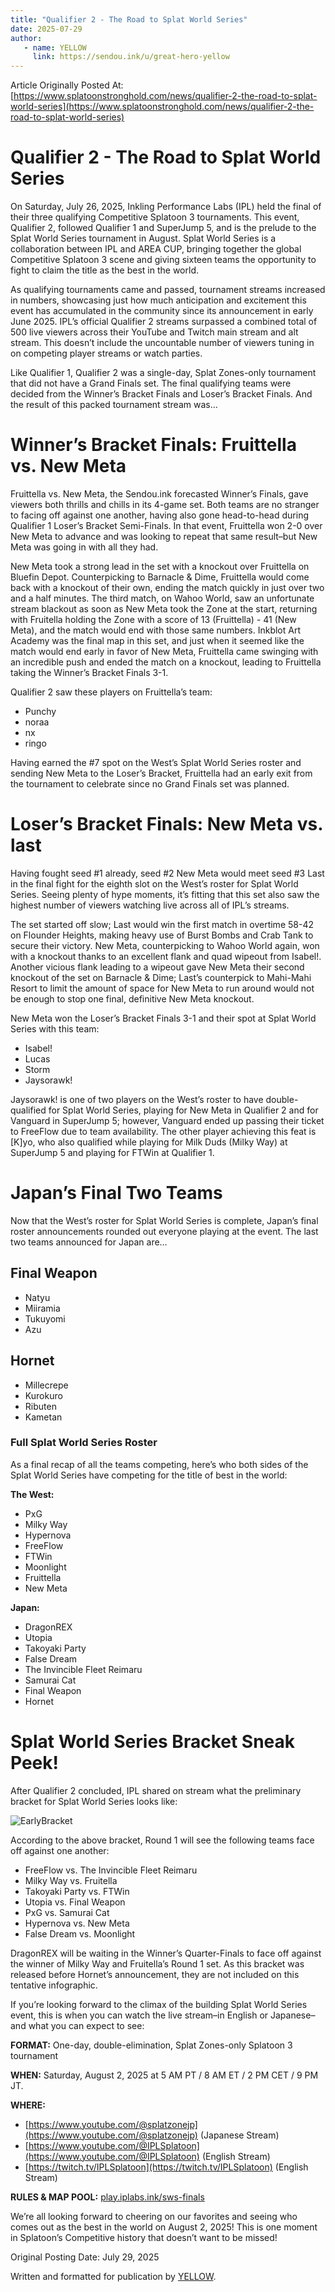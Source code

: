 ```yaml
---
title: "Qualifier 2 - The Road to Splat World Series"
date: 2025-07-29
author:
   - name: YELLOW
     link: https://sendou.ink/u/great-hero-yellow
---
```


Article Originally Posted At: [https://www.splatoonstronghold.com/news/qualifier-2-the-road-to-splat-world-series](https://www.splatoonstronghold.com/news/qualifier-2-the-road-to-splat-world-series)

# **Qualifier 2 \- The Road to Splat World Series**

On Saturday, July 26, 2025, Inkling Performance Labs (IPL) held the final of their three qualifying Competitive Splatoon 3 tournaments. This event, Qualifier 2, followed Qualifier 1 and SuperJump 5, and is the prelude to the Splat World Series tournament in August. Splat World Series is a collaboration between IPL and AREA CUP, bringing together the global Competitive Splatoon 3 scene and giving sixteen teams the opportunity to fight to claim the title as the best in the world. 

As qualifying tournaments came and passed, tournament streams increased in numbers, showcasing just how much anticipation and excitement this event has accumulated in the community since its announcement in early June 2025\. IPL’s official Qualifier 2 streams surpassed a combined total of 500 live viewers across their YouTube and Twitch main stream and alt stream. This doesn’t include the uncountable number of viewers tuning in on competing player streams or watch parties. 

Like Qualifier 1, Qualifier 2 was a single-day, Splat Zones-only tournament that did not have a Grand Finals set. The final qualifying teams were decided from the Winner’s Bracket Finals and Loser’s Bracket Finals. And the result of this packed tournament stream was… 

# **Winner’s Bracket Finals: Fruittella vs. New Meta**

Fruittella vs. New Meta, the Sendou.ink forecasted Winner’s Finals, gave viewers both thrills and chills in its 4-game set. Both teams are no stranger to facing off against one another, having also gone head-to-head during Qualifier 1 Loser’s Bracket Semi-Finals. In that event, Fruittella won 2-0 over New Meta to advance and was looking to repeat that same result–but New Meta was going in with all they had. 

New Meta took a strong lead in the set with a knockout over Fruittella on Bluefin Depot. Counterpicking to Barnacle & Dime, Fruittella would come back with a knockout of their own, ending the match quickly in just over two and a half minutes. The third match, on Wahoo World, saw an unfortunate stream blackout as soon as New Meta took the Zone at the start, returning with Fruitella holding the Zone with a score of 13 (Fruittella) \- 41 (New Meta), and the match would end with those same numbers. Inkblot Art Academy was the final map in this set, and just when it seemed like the match would end early in favor of New Meta, Fruittella came swinging with an incredible push and ended the match on a knockout, leading to Fruittella taking the Winner’s Bracket Finals 3-1.

Qualifier 2 saw these players on Fruittella’s team: 

- Punchy  
- noraa  
- nx  
- ringo

Having earned the \#7 spot on the West’s Splat World Series roster and sending New Meta to the Loser’s Bracket, Fruittella had an early exit from the tournament to celebrate since no Grand Finals set was planned. 

# **Loser’s Bracket Finals: New Meta vs. last**

Having fought seed \#1 already, seed \#2 New Meta would meet seed \#3 Last in the final fight for the eighth slot on the West’s roster for Splat World Series. Seeing plenty of hype moments, it’s fitting that this set also saw the highest number of viewers watching live across all of IPL’s streams. 

The set started off slow; Last would win the first match in overtime 58-42 on Flounder Heights, making heavy use of Burst Bombs and Crab Tank to secure their victory. New Meta, counterpicking to Wahoo World again, won with a knockout thanks to an excellent flank and quad wipeout from Isabel\!. Another vicious flank leading to a wipeout gave New Meta their second knockout of the set on Barnacle & Dime; Last’s counterpick to Mahi-Mahi Resort to limit the amount of space for New Meta to run around would not be enough to stop one final, definitive New Meta knockout. 

New Meta won the Loser’s Bracket Finals 3-1 and their spot at Splat World Series with this team: 

- Isabel\!   
- Lucas  
- Storm  
- Jaysorawk\! 

Jaysorawk\! is one of two players on the West’s roster to have double-qualified for Splat World Series, playing for New Meta in Qualifier 2 and for Vanguard in SuperJump 5; however, Vanguard ended up passing their ticket to FreeFlow due to team availability. The other player achieving this feat is \[K\]yo, who also qualified while playing for Milk Duds (Milky Way) at SuperJump 5 and playing for FTWin at Qualifier 1\. 

# **Japan’s Final Two Teams**

Now that the West’s roster for Splat World Series is complete, Japan’s final roster announcements rounded out everyone playing at the event. The last two teams announced for Japan are… 

## **Final Weapon**

* Natyu   
* Miiramia   
* Tukuyomi   
* Azu 

## **Hornet**

* Millecrepe  
* Kurokuro  
* Ributen  
* Kametan

### **Full Splat World Series Roster**

As a final recap of all the teams competing, here’s who both sides of the Splat World Series have competing for the title of best in the world: 

**The West:** 

* PxG   
* Milky Way  
* Hypernova  
* FreeFlow  
* FTWin  
* Moonlight  
* Fruittella  
* New Meta

**Japan:** 

* DragonREX  
* Utopia  
* Takoyaki Party  
* False Dream  
* The Invincible Fleet Reimaru  
* Samurai Cat  
* Final Weapon  
* Hornet

# **Splat World Series Bracket Sneak Peek\!**

After Qualifier 2 concluded, IPL shared on stream what the preliminary bracket for Splat World Series looks like: 

![EarlyBracket](https://github.com/user-attachments/assets/c5ee3242-29ad-4ff3-a579-60ef85d86b19)

According to the above bracket, Round 1 will see the following teams face off against one another: 

- FreeFlow vs. The Invincible Fleet Reimaru  
- Milky Way vs. Fruitella  
- Takoyaki Party vs. FTWin  
- Utopia vs. Final Weapon  
- PxG vs. Samurai Cat  
- Hypernova vs. New Meta  
- False Dream vs. Moonlight

DragonREX will be waiting in the Winner’s Quarter-Finals to face off against the winner of Milky Way and Fruitella’s Round 1 set. As this bracket was released before Hornet’s announcement, they are not included on this tentative infographic. 

If you’re looking forward to the climax of the building Splat World Series event, this is when you can watch the live stream–in English or Japanese–and what you can expect to see: 

**FORMAT:** One-day, double-elimination, Splat Zones-only Splatoon 3 tournament

**WHEN:** Saturday, August 2, 2025 at 5 AM PT / 8 AM ET / 2 PM CET / 9 PM JT. 

**WHERE:** 

- [https://www.youtube.com/@splatzonejp](https://www.youtube.com/@splatzonejp) (Japanese Stream)  
- [https://www.youtube.com/@IPLSplatoon](https://www.youtube.com/@IPLSplatoon) (English Stream)  
- [https://twitch.tv/IPLSplatoon](https://twitch.tv/IPLSplatoon) (English Stream)

**RULES & MAP POOL:** [play.iplabs.ink/sws-finals](http://play.iplabs.ink/sws-finals)

We’re all looking forward to cheering on our favorites and seeing who comes out as the best in the world on August 2, 2025\! This is one moment in Splatoon’s Competitive history that doesn’t want to be missed\! 

Original Posting Date: July 29, 2025

Written and formatted for publication by [YELLOW](https://bsky.app/profile/great-hero-yellow.bsky.social).
